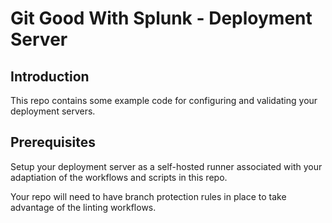 # Git Good With Splunk - Deployment Server

## Introduction

This repo contains some example code for configuring and validating your deployment servers.

## Prerequisites

Setup your deployment server as a self-hosted runner associated with your adaptiation of the workflows and scripts in this repo.

Your repo will need to have branch protection rules in place to take advantage of the linting workflows.

